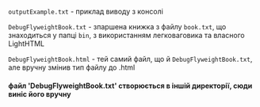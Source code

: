 `outputExample.txt` - приклад виводу з консолі

`DebugFlyweightBook.txt` - зпаршена книжка з файлу `book.txt`, що знаходиться у папці `bin`, з використанням легковаговика та власного LightHTML

`DebugFlyweightBook.html` - тей самий файл, що й `DebugFlyweightBook.txt`, але вручну змінив тип файлу до .html

#### файл 'DebugFlyweightBook.txt' створюється в іншій директорії, сюди виніс його вручну
